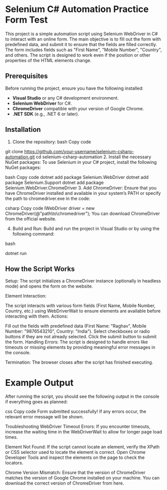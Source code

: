 
# Selenium C# Automation Practice Form Test
This project is a simple automation script using Selenium WebDriver in C# to interact with an online form. The main objective is to fill out the form with predefined data, and submit it to ensure that the fields are filled correctly. The form includes fields such as "First Name", "Mobile Number", "Country", and others. The script is designed to work even if the position or other properties of the HTML elements change.

## Prerequisites

Before running the project, ensure you have the following installed:

- **Visual Studio** or any C# development environment.
- **Selenium WebDriver** for C#.
- **ChromeDriver** compatible with your version of Google Chrome.
- **.NET SDK** (e.g., .NET 6 or later).

## Installation
1. Clone the repository:
bash
Copy code

git clone https://github.com/your-username/selenium-csharp-automation.git
cd selenium-csharp-automation 
2. Install the necessary NuGet packages:
To use Selenium in your C# project, install the following NuGet packages:

bash
Copy code
dotnet add package Selenium.WebDriver
dotnet add package Selenium.Support
dotnet add package Selenium.WebDriver.ChromeDriver
3. Add ChromeDriver:
Ensure that you have ChromeDriver installed and available in your system’s PATH or specify the path to chromedriver.exe in the code:

csharp
Copy code
IWebDriver driver = new ChromeDriver(@"path\to\chromedriver");
You can download ChromeDriver from the official website.

4. Build and Run:
Build and run the project in Visual Studio or by using the following command:

bash

dotnet run
## How the Script Works
Setup: The script initializes a ChromeDriver instance (optionally in headless mode) and opens the form on the website.

Element Interaction:

The script interacts with various form fields (First Name, Mobile Number, Country, etc.) using WebDriverWait to ensure elements are available before interacting with them.
Actions:

Fill out the fields with predefined data (First Name: "Raghav", Mobile Number: "9876543210", Country: "India").
Select checkboxes or radio buttons if they are not already selected.
Click the submit button to submit the form.
Handling Errors: The script is designed to handle errors like timeouts or missing elements by providing meaningful error messages in the console.

Termination: The browser closes after the script has finished executing.

# Example Output
After running the script, you should see the following output in the console if everything goes as planned:

css
Copy code
Form submitted successfully!
If any errors occur, the relevant error message will be shown.

Troubleshooting
WebDriver Timeout Errors: If you encounter timeouts, increase the waiting time in the WebDriverWait to allow for longer page load times.

Element Not Found: If the script cannot locate an element, verify the XPath or CSS selector used to locate the element is correct. Open Chrome Developer Tools and inspect the elements on the page to check the locators.

Chrome Version Mismatch: Ensure that the version of ChromeDriver matches the version of Google Chrome installed on your machine. You can download the correct version of ChromeDriver from here.

